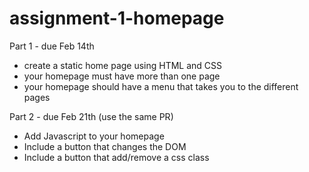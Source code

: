 # assignment-1-homepage
Part 1 - due Feb 14th
- create a static home page using HTML and CSS
- your homepage must have more than one page
- your homepage should have a menu that takes you to the different pages

Part 2 - due Feb 21th (use the same PR)
- Add Javascript to your homepage
- Include a button that changes the DOM
- Include a button that add/remove a css class
